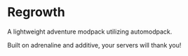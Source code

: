 # Regrowth
A lightweight adventure modpack utilizing automodpack.  

Built on adrenaline and additive, your servers will thank you!
